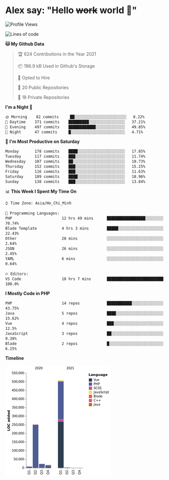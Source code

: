 # Alex say: "Hello ~~work~~ world 🐾"

<!--START_SECTION:waka-->
![Profile Views](http://img.shields.io/badge/Profile%20Views-9-blue)

![Lines of code](https://img.shields.io/badge/From%20Hello%20World%20I%27ve%20Written-807263%20lines%20of%20code-blue)

**🐱 My Github Data** 

> 🏆 624 Contributions in the Year 2021
 > 
> 📦 196.9 kB Used in Github's Storage 
 > 
> 💼 Opted to Hire
 > 
> 📜 20 Public Repositories 
 > 
> 🔑 18 Private Repositories  
 > 
**I'm a Night 🦉** 

```text
🌞 Morning    82 commits     ██░░░░░░░░░░░░░░░░░░░░░░░   8.22% 
🌆 Daytime    371 commits    █████████░░░░░░░░░░░░░░░░   37.21% 
🌃 Evening    497 commits    ████████████░░░░░░░░░░░░░   49.85% 
🌙 Night      47 commits     █░░░░░░░░░░░░░░░░░░░░░░░░   4.71%

```
📅 **I'm Most Productive on Saturday** 

```text
Monday       178 commits    ████░░░░░░░░░░░░░░░░░░░░░   17.85% 
Tuesday      117 commits    ███░░░░░░░░░░░░░░░░░░░░░░   11.74% 
Wednesday    107 commits    ██░░░░░░░░░░░░░░░░░░░░░░░   10.73% 
Thursday     152 commits    ███░░░░░░░░░░░░░░░░░░░░░░   15.25% 
Friday       116 commits    ███░░░░░░░░░░░░░░░░░░░░░░   11.63% 
Saturday     189 commits    ████░░░░░░░░░░░░░░░░░░░░░   18.96% 
Sunday       138 commits    ███░░░░░░░░░░░░░░░░░░░░░░   13.84%

```


📊 **This Week I Spent My Time On** 

```text
⌚︎ Time Zone: Asia/Ho_Chi_Minh

💬 Programming Languages: 
PHP                      12 hrs 49 mins      █████████████████░░░░░░░░   70.74% 
Blade Template           4 hrs 3 mins        █████░░░░░░░░░░░░░░░░░░░░   22.43% 
Other                    28 mins             ░░░░░░░░░░░░░░░░░░░░░░░░░   2.64% 
JSON                     26 mins             ░░░░░░░░░░░░░░░░░░░░░░░░░   2.45% 
YAML                     6 mins              ░░░░░░░░░░░░░░░░░░░░░░░░░   0.64%

🔥 Editors: 
VS Code                  18 hrs 7 mins       █████████████████████████   100.0%

```

**I Mostly Code in PHP** 

```text
PHP                      14 repos            ███████████░░░░░░░░░░░░░░   43.75% 
Java                     5 repos             ████░░░░░░░░░░░░░░░░░░░░░   15.62% 
Vue                      4 repos             ███░░░░░░░░░░░░░░░░░░░░░░   12.5% 
JavaScript               3 repos             ██░░░░░░░░░░░░░░░░░░░░░░░   9.38% 
Blade                    2 repos             █░░░░░░░░░░░░░░░░░░░░░░░░   6.25%

```


**Timeline**

![Chart not found](https://raw.githubusercontent.com/alexzvn/alexzvn/main/charts/bar_graph.png) 


<!--END_SECTION:waka-->
